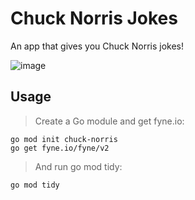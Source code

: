 # Chuck Norris Jokes
An app that gives you Chuck Norris jokes!

![image](https://ibb.co/GCGGS1p)

## Usage

> Create a Go module and get fyne.io:

    go mod init chuck-norris
    go get fyne.io/fyne/v2

> And run go mod tidy:

    go mod tidy
